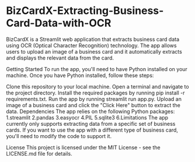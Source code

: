 # BizCardX-Extracting-Business-Card-Data-with-OCR

BizCardX is a Streamlit web application that extracts business card data using OCR (Optical Character Recognition) technology. The app allows users to upload an image of a business card and it automatically extracts and displays the relevant data from the card.

Getting Started To run the app, you'll need to have Python installed on your machine. Once you have Python installed, follow these steps:

Clone this repository to your local machine. Open a terminal and navigate to the project directory. Install the required packages by running pip install -r requirements.txt. Run the app by running streamlit run app.py. Upload an image of a business card and click the "Click Here" button to extract the data. Dependencies The app relies on the following Python packages: 1.streamlit 2.pandas 3.easyocr 4.PIL 5.sqlite3 6.Limitations The app currently only supports extracting data from a specific set of business cards. If you want to use the app with a different type of business card, you'll need to modify the code to support it.

License This project is licensed under the MIT License - see the LICENSE.md file for details.
